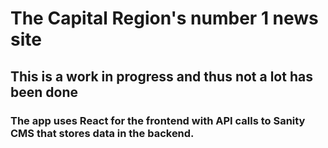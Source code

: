 # The Capital Region's number 1 news site

## This is a work in progress and thus not a lot has been done

### The app uses React for the frontend with API calls to Sanity CMS that stores data in the backend. 

